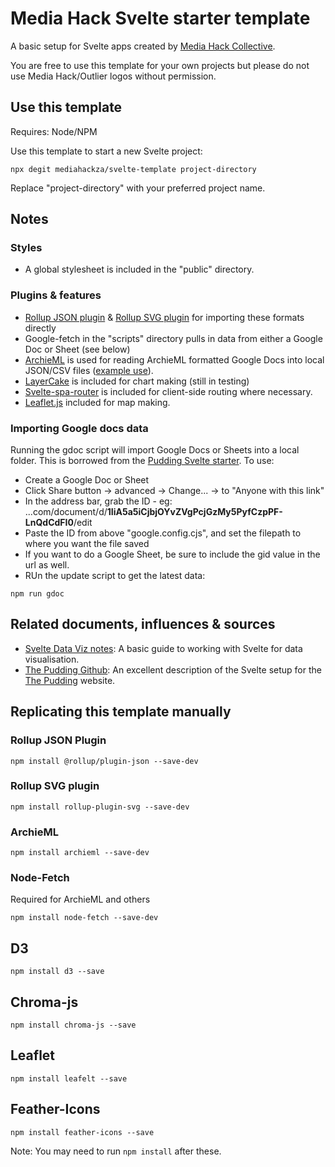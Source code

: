 # Media Hack Svelte starter template

A basic setup for Svelte apps created by [Media Hack Collective](https://mediahack.co.za).

You are free to use this template for your own projects but please do not use Media Hack/Outlier logos without permission.

## Use this template

Requires: Node/NPM

Use this template to start a new Svelte project:

`npx degit mediahackza/svelte-template project-directory`

Replace "project-directory" with your preferred project name.

## Notes

### Styles

- A global stylesheet is included in the "public" directory.

### Plugins & features

- [Rollup JSON plugin](https://www.npmjs.com/package/@rollup/plugin-json) & [Rollup SVG plugin](https://www.npmjs.com/package/rollup-plugin-svg) for importing these formats directly
- Google-fetch in the "scripts" directory pulls in data from either a Google Doc or Sheet (see below)
- [ArchieML](http://archieml.org/) is used for reading ArchieML formatted Google Docs into local JSON/CSV files ([example use](https://github.com/mediahackza/svelte-template/blob/main/ARCHIESTYLES.md)).
- [LayerCake](https://layercake.graphics/) is included for chart making (still in testing)
- [Svelte-spa-router](https://github.com/ItalyPaleAle/svelte-spa-router) is included for client-side routing where necessary.
- [Leaflet.js](https://leafletjs.com/) included for map making.

### Importing Google docs data

Running the gdoc script will import Google Docs or Sheets into a local folder. This is borrowed from the [Pudding Svelte starter](https://github.com/the-pudding/website). To use:

- Create a Google Doc or Sheet
- Click Share button -> advanced -> Change... -> to "Anyone with this link"
- In the address bar, grab the ID - eg: ...com/document/d/**1IiA5a5iCjbjOYvZVgPcjGzMy5PyfCzpPF-LnQdCdFI0**/edit
- Paste the ID from above "google.config.cjs", and set the filepath to where you want the file saved
- If you want to do a Google Sheet, be sure to include the gid value in the url as well.
- RUn the update script to get the latest data:

`npm run gdoc`

## Related documents, influences & sources

- [Svelte Data Viz notes](https://github.com/alastairotter/svelte-data-viz): A basic guide to working with Svelte for data visualisation.
- [The Pudding Github](https://github.com/the-pudding/website): An excellent description of the Svelte setup for the [The Pudding](https://pudding.cool/) website.

## Replicating this template manually

### Rollup JSON Plugin

`npm install @rollup/plugin-json --save-dev`

### Rollup SVG plugin

`npm install rollup-plugin-svg --save-dev`

### ArchieML

`npm install archieml --save-dev`

### Node-Fetch

Required for ArchieML and others

`npm install node-fetch --save-dev`

## D3

`npm install d3 --save`

## Chroma-js

`npm install chroma-js --save`

## Leaflet

`npm install leafelt --save`

## Feather-Icons

`npm install feather-icons --save`

Note: You may need to run `npm install` after these.
